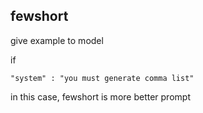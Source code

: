 ## fewshort

give example to model

if

```
"system" : "you must generate comma list"
```

in this case, fewshort is more better prompt
